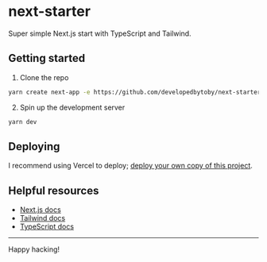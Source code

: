 # next-starter

Super simple Next.js start with TypeScript and Tailwind.

## Getting started

1. Clone the repo
``` bash
yarn create next-app -e https://github.com/developedbytoby/next-starter your-app
```

2. Spin up the development server

``` bash
yarn dev
```

## Deploying

I recommend using Vercel to deploy; [deploy your own copy of this project](https://vercel.com/new/clone?repository-url=https%3A%2F%2Fgithub.com%2Fdevelopedbytoby%next-starter). 


## Helpful resources

- [Next.js docs](https://nextjs.org/docs/getting-started)
- [Tailwind docs](https://tailwindcss.com/docs/installation)
- [TypeScript docs](https://www.typescriptlang.org/docs/home.html)

---

Happy hacking!